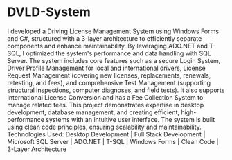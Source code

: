 ﻿# DVLD-System
I developed a Driving License Management System using Windows Forms and C#, structured with a 3-layer architecture to efficiently separate components and enhance maintainability. By leveraging ADO.NET and T-SQL, I optimized the system's performance and data handling with SQL Server.
The system includes core features such as a secure Login System, Driver Profile Management for local and international drivers, License Request Management (covering new licenses, replacements, renewals, retesting, and fees), and comprehensive Test Management (supporting structural inspections, computer diagnoses, and field tests). It also supports International License Conversion and has a Fee Collection System to manage related fees.
This project demonstrates expertise in desktop development, database management, and creating efficient, high-performance systems with an intuitive user interface.
The system is built using clean code principles, ensuring scalability and maintainability.
Technologies Used:
Desktop Development | Full Stack Development | Microsoft SQL Server | ADO.NET | T-SQL | Windows Forms | Clean Code | 3-Layer Architecture
